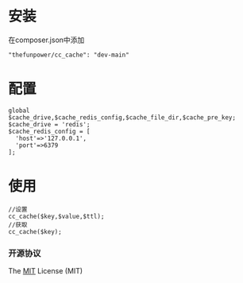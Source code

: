 # 安装

在composer.json中添加
~~~
"thefunpower/cc_cache": "dev-main" 
~~~

# 配置

~~~
global $cache_drive,$cache_redis_config,$cache_file_dir,$cache_pre_key;
$cache_drive = 'redis';
$cache_redis_config = [
  'host'=>'127.0.0.1',
  'port'=>6379
];
~~~

# 使用

~~~
//设置
cc_cache($key,$value,$ttl);
//获取
cc_cache($key);
~~~

### 开源协议 

The [MIT](LICENSE) License (MIT)